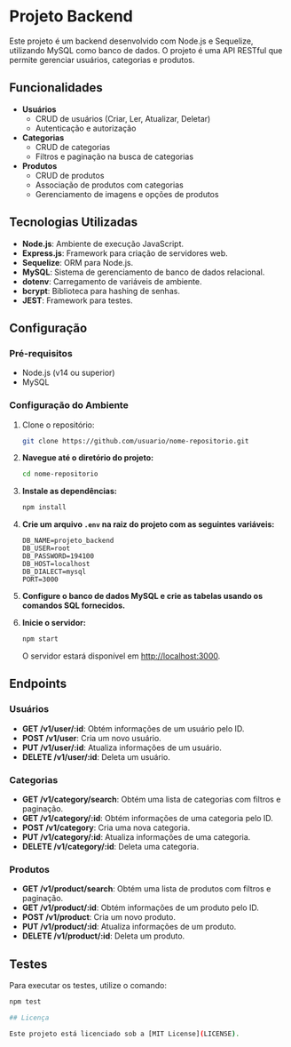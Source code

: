 # Projeto Backend

Este projeto é um backend desenvolvido com Node.js e Sequelize, utilizando MySQL como banco de dados. O projeto é uma API RESTful que permite gerenciar usuários, categorias e produtos.

## Funcionalidades

- **Usuários**
  - CRUD de usuários (Criar, Ler, Atualizar, Deletar)
  - Autenticação e autorização
- **Categorias**
  - CRUD de categorias
  - Filtros e paginação na busca de categorias
- **Produtos**
  - CRUD de produtos
  - Associação de produtos com categorias
  - Gerenciamento de imagens e opções de produtos

## Tecnologias Utilizadas

- **Node.js**: Ambiente de execução JavaScript.
- **Express.js**: Framework para criação de servidores web.
- **Sequelize**: ORM para Node.js.
- **MySQL**: Sistema de gerenciamento de banco de dados relacional.
- **dotenv**: Carregamento de variáveis de ambiente.
- **bcrypt**: Biblioteca para hashing de senhas.
- **JEST**: Framework para testes.

## Configuração

### Pré-requisitos

- Node.js (v14 ou superior)
- MySQL

### Configuração do Ambiente

1. Clone o repositório:
   ```bash
   git clone https://github.com/usuario/nome-repositorio.git


1. **Navegue até o diretório do projeto:**
    ```bash
    cd nome-repositorio
    ```

2. **Instale as dependências:**
    ```bash
    npm install
    ```

3. **Crie um arquivo `.env` na raiz do projeto com as seguintes variáveis:**
    ```env
    DB_NAME=projeto_backend
    DB_USER=root
    DB_PASSWORD=194100
    DB_HOST=localhost
    DB_DIALECT=mysql
    PORT=3000
    ```

4. **Configure o banco de dados MySQL e crie as tabelas usando os comandos SQL fornecidos.**

5. **Inicie o servidor:**
    ```bash
    npm start
    ```

   O servidor estará disponível em [http://localhost:3000](http://localhost:3000).

## Endpoints

### Usuários

- **GET /v1/user/:id**: Obtém informações de um usuário pelo ID.
- **POST /v1/user**: Cria um novo usuário.
- **PUT /v1/user/:id**: Atualiza informações de um usuário.
- **DELETE /v1/user/:id**: Deleta um usuário.

### Categorias

- **GET /v1/category/search**: Obtém uma lista de categorias com filtros e paginação.
- **GET /v1/category/:id**: Obtém informações de uma categoria pelo ID.
- **POST /v1/category**: Cria uma nova categoria.
- **PUT /v1/category/:id**: Atualiza informações de uma categoria.
- **DELETE /v1/category/:id**: Deleta uma categoria.

### Produtos

- **GET /v1/product/search**: Obtém uma lista de produtos com filtros e paginação.
- **GET /v1/product/:id**: Obtém informações de um produto pelo ID.
- **POST /v1/product**: Cria um novo produto.
- **PUT /v1/product/:id**: Atualiza informações de um produto.
- **DELETE /v1/product/:id**: Deleta um produto.

## Testes

Para executar os testes, utilize o comando:
```bash
npm test

## Licença

Este projeto está licenciado sob a [MIT License](LICENSE).
